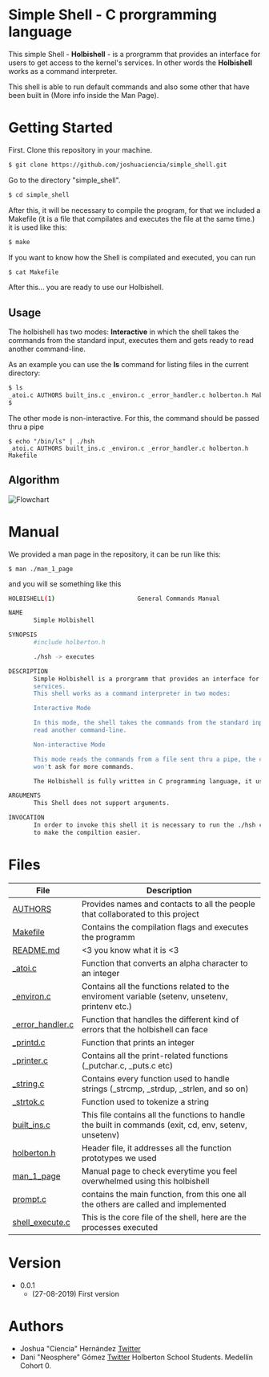 # Simple Shell - C prorgramming language

This simple Shell - **Holbishell** - is a prorgramm that provides an interface for users to get access to the kernel's services. In other words the  **Holbishell** works as a command interpreter.

This shell is able to run default commands and also some other that have been built in (More info inside the Man Page).

# Getting Started

First. Clone this repository in your machine.
```sh
$ git clone https://github.com/joshuaciencia/simple_shell.git
```
Go to the directory "simple_shell".
```sh
$ cd simple_shell 
```
After this, it will be necessary to compile the program, for that we included a Makefile (it is a file that compilates and executes the file at the same time.) it is used like this:
```sh
$ make 
```
If you want to know how the Shell is compilated and executed, you can run 
```sh
$ cat Makefile
```
After this... you are ready to use our Holbishell.

##  Usage

The holbishell has two modes: **Interactive** in which the shell takes the commands from the standard input, executes them and gets ready to read another command-line.

As an example you can use the <b>ls</b> command for listing files in the current directory:

```sh
$ ls
_atoi.c AUTHORS built_ins.c _environ.c _error_handler.c holberton.h Makefile
$ 
```
The other mode is non-interactive. For this, the command should be passed thru a pipe
```
$ echo "/bin/ls" | ./hsh
_atoi.c AUTHORS built_ins.c _environ.c _error_handler.c holberton.h Makefile
```
## Algorithm
![Flowchart](https://www.draw.io/?lightbox=1&highlight=0000ff&edit=_blank&layers=1&nav=1&title=Untitled%20Diagram.drawio#R5VtdV6M4GP4te9FznAvnQMJXL7XqzO7Z3fGcOmf0MtJYskMJG1Lb%2Bus3gQQKoYqjhdq9UMnbBJLnfd7P4ghOFusvDKXRX3SG4xGwZusRvBgBYNswEH%2BkZFNIPNsuBHNGZoXIqgRT8oTVSi1dkhnOlKwQcUpjTtK6MKRJgkNekyHG6Ko%2B7YHGs5ogRXNsCKYhik3pDzLjUSENgF%2FJv2Iyj%2FSTbW9cfLJAerI6SRahGV1tieDlCE4Ypby4WqwnOJbg1XG52vFpuTGGE95lwdWE%2Fjt1nlL4fbz5w4Lw9ke8OoXFXR5RvFQHVpvlG40AnglA1JAyHtE5TVB8WUnPGV0mMywfY4lRNedPSlMhtIXwH8z5RmkXLTkVoogvYvVp8Uz5oJ1nU6KMLlmInzmQ5ghic8yfmQdKDQjqYrrAnG3EOoZjxMljfR9IcWhezqtgFhcK6Vegbhuof0txIrcdYfkbswUR%2BMlHJ7NcG4jx8uNplD%2Bioaa6ElYR4XiaohyrlTDNNsAfMeN4%2FTzkJkRqgaa1smvoFMNVZSS2tuFoy0A8a0%2BYusfGZNCRyc6QTAYG6jebVJDUQwtJueQ%2BS3NUvFgc4fyeiau5vIozseo0Nj8QvJUAJsIGfhuc47Z%2FYCT3j43kTkeSe0OS3DFQ%2F4IrdxzSxSJ3000qE%2BnRkfi5Xz48YPayUZgzrFOZAmEekwSffJL5yzIJOaFJ8dHA5gHtl80D9mkethlYP7h9eB3tw7baNdWPgXgG7NM0JpWJaAOwSCKwkhn8T5xkn00LOCmNSWU%2B4tzZp8GJ7gSHRvTjy9utrkx338h0tfSaCjJWKg4s%2F7NbU3IZ%2FPVNiq2pdQ0Flht5g06D%2F40Kx3tRoefXFQiCfhUIjq4E6axRMGgRore5BfxkV1LWzLHwmmQ8y0OT%2BHV9dvN1JCvb5jLK8jBGYp5PFSe4MqNSRBf3y6yfiDS2685KN6S2Q5IVmCHJtvYWk8w0%2BW9qgCSOzOtoMJyRJ3SfT5CUT6V95ptzz0fuhZBIjmcF3eUCFJN5Iq5j%2FCBvJXEkIYrPlJhLOznPBPokmd%2FkRiMy%2BHdB3bPcZpBwTNzbMgGwN9RNp3O5lqmXkVoJigyfSXmwnknZromf14Kfsy%2F8wNGV1Pa4q9MetKjW29wC%2FveqBVo44oHJ6ho5YcnDLbrqrKMfupqofXC6gq4lLgiGpCswa9wJw4hLssoeTxiRWBasKaMhzrK8yJUQrXG4zCe90Cx6oOyn7PBM1KJHrEcrRPjJ8J7b8WHDGMr2z3bO4UDTGvZWBsOj6%2FeAoKM1wEEbPnqbW8CnrCjGctpPby6%2Bfb8ZnLOubTc467Rw1vN7dODQrFWuGV2kEjo0R7IKOTzQxgODBkzQ7nBmIPWhawvTvwLLhN3ps7YAZkV3JiPbeVkHD05W6Ac1zNrqiV4TNGhiZoakZHYmX00Ro4QmuA6KODjb3EoABR3U8E7hmQ8u1rXRRo9E1Xer7yGu76pbiFG1SA70mncMXLBz829H4NpSmNtCci17Y4%2FQDWCNL67dIEJxUKNH2NJsrBey4269RqF3tNmaphzSzv36jXpZ73fXtnxYP5%2FuC1WULnbwro1P1zEp%2FqGyLuh2JK8D2snbT9YF23o9eX2RlQXG1hfEeSYWiWojbqk%2FBvbbZU1QxjrX8Ntlq7LmB9x9gWumtM857jBGWUbChu9WPth6hQ%2F%2BVX%2F%2FjvQHXd%2FCgDu%2Be%2BvHd5f5kPZtY%2FBrvrvcUNnEbdzonZx38%2F0I2%2B%2FDGbtDOOMDYLFW4stOHA7pxPU2D7x0Br7XLEeGrgId86WHAyudTdCgNzBortm3fC6stdQjOqaVcay06z7qis5fQe%2By6p7qiub3WrpR%2F9rYZDdfNYL7KSxAMzapDe%2BMmc13%2FYJaIfLaWCaG1X8%2BFNOr%2Fx%2BBl%2F8B)
# Manual
We provided a man page in the repository, it can be run like this:
```
$ man ./man_1_page
```
and you will se something like this 

```sh
HOLBISHELL(1)                       General Commands Manual                                HOLBISHELL(1)

NAME
       Simple Holbishell

SYNOPSIS
       #include holberton.h

       ./hsh -> executes

DESCRIPTION
       Simple Holbishell is a prorgramm that provides an interface for users to get access to the kernel's 
       services.  
       This shell works as a command interpreter in two modes:

       Interactive Mode

       In this mode, the shell takes the commands from the standard input, executes them and gets ready to 
       read another command-line.

       Non-interactive Mode

       This mode reads the commands from a file sent thru a pipe, the commands will be executed and the shell 
       won't ask for more commands.

       The Holbishell is fully written in C programming language, it uses systemcalls and regular C functions.

ARGUMENTS
       This Shell does not support arguments.

INVOCATION
       In order to invoke this shell it is necessary to run the ./hsh command. We also provided a Makefile 
       to make the compiltion easier.
```
# Files
| File | Description |
| ------ | ------ |
|[AUTHORS](https://github.com/joshuaciencia/simple_shell/blob/Test/AUTHORS "AUTHORS") | Provides names and contacts to all the people that collaborated to this project |
| [Makefile](https://github.com/joshuaciencia/simple_shell/blob/Test/Makefile "Makefile") | Contains the compilation flags and executes the programm |
| [README.md](https://github.com/joshuaciencia/simple_shell/blob/Test/README.md "README.md")| <3 you know what it is <3 |
| [_atoi.c](https://github.com/joshuaciencia/simple_shell/blob/Test/_atoi.c "_atoi.c")| Function that converts an alpha character to an integer |
| [_environ.c](https://github.com/joshuaciencia/simple_shell/blob/Test/_environ.c "_environ.c")| Contains all the functions related to the enviroment variable (setenv, unsetenv, printenv etc.)  |
| [_error_handler.c](https://github.com/joshuaciencia/simple_shell/blob/Test/_error_handler.c "_error_handler.c") |  Function that handles the different kind of errors that the holbishell can face |
| [_printd.c](https://github.com/joshuaciencia/simple_shell/blob/Test/_printd.c "_printd.c") | Function that prints an integer |
| [_printer.c](https://github.com/joshuaciencia/simple_shell/blob/Test/_printer.c "_printer.c") |Contains all the print-related functions (_putchar.c, _puts.c etc)  |
| [_string.c](https://github.com/joshuaciencia/simple_shell/blob/Test/_string.c "_string.c") | Contains every function used to handle strings (_strcmp, _strdup, _strlen, and so on)  |
| [_strtok.c](https://github.com/joshuaciencia/simple_shell/blob/Test/_strtok.c "_strtok.c") | Function used to tokenize a string |
| [built_ins.c](https://github.com/joshuaciencia/simple_shell/blob/Test/built_ins.c "built_ins.c") | This file contains all the functions to handle the built in commands (exit, cd, env, setenv, unsetenv) |
| [holberton.h](https://github.com/joshuaciencia/simple_shell/blob/Test/holberton.h "holberton.h") | Header file, it addresses all the function prototypes we used |
| [man_1_page](https://github.com/joshuaciencia/simple_shell/blob/Test/man_1_page "man_1_page") | Manual page to check everytime you feel overwhelmed using this holbishell |
| [prompt.c](https://github.com/joshuaciencia/simple_shell/blob/Test/prompt.c "prompt.c") | contains the main function, from this one all the others are called and implemented |
| [shell_execute.c](https://github.com/joshuaciencia/simple_shell/blob/Test/shell_execute.c "shell_execute.c") | This is the core file of the shell, here are the processes executed |


# Version
* 0.0.1
    * (27-08-2019) First version
# Authors
* Joshua "Ciencia" Hernández [Twitter](https://twitter.com/JoshuaH63560195)
* Dani "Neosphere" Gómez [Twitter](https://twitter.com/darkinss)
	Holberton School Students. Medellín Cohort 0.
